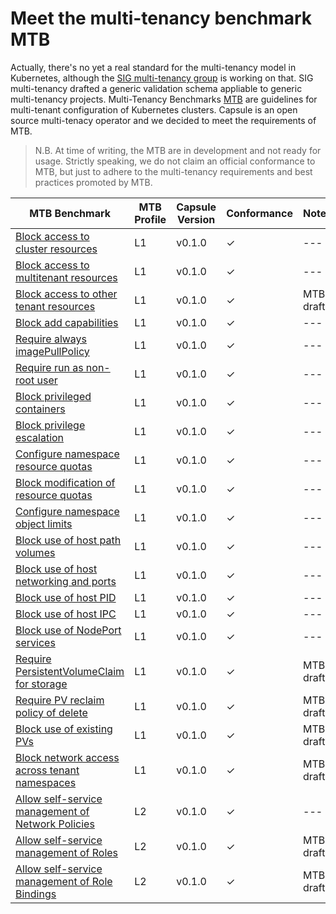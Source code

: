 # Meet the multi-tenancy benchmark MTB
Actually, there's no yet a real standard for the multi-tenancy model in Kubernetes, although the [SIG multi-tenancy group](https://github.com/kubernetes-sigs/multi-tenancy) is working on that. SIG multi-tenancy drafted a generic validation schema appliable to generic multi-tenancy projects. Multi-Tenancy Benchmarks [MTB](https://github.com/kubernetes-sigs/multi-tenancy/tree/master/benchmarks) are guidelines for multi-tenant configuration of Kubernetes clusters. Capsule is an open source multi-tenacy operator and we decided to meet the requirements of MTB.

> N.B. At time of writing, the MTB are in development and not ready for usage. Strictly speaking, we do not claim an official conformance to MTB, but just to adhere to the multi-tenancy requirements and best practices promoted by MTB.

|MTB Benchmark |MTB Profile|Capsule Version|Conformance|Notes  |
|--------------|-----------|---------------|-----------|-------|
|[Block access to cluster resources](block-access-to-cluster-resources.md)|L1|v0.1.0|✓|---|
|[Block access to multitenant resources](block-access-to-multitenant-resources.md)|L1|v0.1.0|✓|---|
|[Block access to other tenant resources](block-access-to-other-tenant-resources.md)|L1|v0.1.0|✓|MTB draft|
|[Block add capabilities](block-add-capabilities.md)|L1|v0.1.0|✓|---|
|[Require always imagePullPolicy](require-always-imagepullpolicy.md)|L1|v0.1.0|✓|---|
|[Require run as non-root user](require-run-as-non-root-user.md)|L1|v0.1.0|✓|---|
|[Block privileged containers](block-privileged-containers.md)|L1|v0.1.0|✓|---|
|[Block privilege escalation](block-privilege-escalation.md)|L1|v0.1.0|✓|---|
|[Configure namespace resource quotas](configure-namespace-resource-quotas.md)|L1|v0.1.0|✓|---|
|[Block modification of resource quotas](block-modification-of-resource-quotas.md)|L1|v0.1.0|✓|---|
|[Configure namespace object limits](configure-namespace-object-limits.md)|L1|v0.1.0|✓|---|
|[Block use of host path volumes](block-use-of-host-path-volumes.md)|L1|v0.1.0|✓|---|
|[Block use of host networking and ports](block-use-of-host-networking-and-ports.md)|L1|v0.1.0|✓|---|
|[Block use of host PID](block-use-of-host-pid.md)|L1|v0.1.0|✓|---|
|[Block use of host IPC](block-use-of-host-ipc.md)|L1|v0.1.0|✓|---|
|[Block use of NodePort services](block-use-of-nodeport-services.md)|L1|v0.1.0|✓|---|
|[Require PersistentVolumeClaim for storage](require-persistentvolumeclaim-for-storage.md)|L1|v0.1.0|✓|MTB draft|
|[Require PV reclaim policy of delete](require-reclaim-policy-of-delete.md)|L1|v0.1.0|✓|MTB draft|
|[Block use of existing PVs](block-use-of-existing-persistent-volumes.md)|L1|v0.1.0|✓|MTB draft|
|[Block network access across tenant namespaces](block-network-access-across-tenant-namespaces.md)|L1|v0.1.0|✓|MTB draft|
|[Allow self-service management of Network Policies](allow-self-service-management-of-network-policies.md)|L2|v0.1.0|✓|---|
|[Allow self-service management of Roles](allow-self-service-management-of-roles.md)|L2|v0.1.0|✓|MTB draft|
|[Allow self-service management of Role Bindings](allow-self-service-management-of-rolebindings.md)|L2|v0.1.0|✓|MTB draft|
